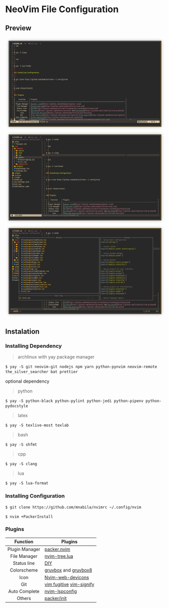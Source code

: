 # NeoVim File Configuration

## Preview

![Text Editor](https://raw.githubusercontent.com/mnabila/nvimrc/master/preview/preview-1.png)
![File Manager](https://raw.githubusercontent.com/mnabila/nvimrc/master/preview/preview-2.png)
![Fuzzy Finder](https://raw.githubusercontent.com/mnabila/nvimrc/master/preview/preview-3.png)

## Instalation

### Installing Dependency

> archlinux with yay package manager

```
$ yay -S git neovim-git nodejs npm yarn python-pynvim neovim-remote the_silver_searcher bat prettier
```

optional dependency

> python

```
$ yay -S python-black python-pylint python-jedi python-pipenv python-pydocstyle
```

> latex

```
$ yay -S texlive-most texlab
```

> bash

```
$ yay -S shfmt
```

> cpp

```
$ yay -S clang
```

> lua

```
$ yay -S lua-format
```

### Installing Configuration

```
$ git clone https://github.com/mnabila/nvimrc ~/.config/nvim
```

```
$ nvim +PackerInstall
```

### Plugins

|    Function    | Plugins                                                                                                   |
| :------------: | --------------------------------------------------------------------------------------------------------- |
| Plugin Manager | [packer.nvim](https://github.com/wbthomason/packer.nvim)                                                  |
|  File Manager  | [nvim-tree.lua](https://github.com/kyazdani42/nvim-tree.lua)                                              |
|  Status line   | [DIY](https://github.com/mnabila/nvimrc/tree/master/lua/modules/statusline)                               |
|  Colorscheme   | [gruvbox](https://github.com/morhetz/gruvbox) and [gruvbox8](https://github.com/lifepillar/vim-gruvbox8)  |
|      Icon      | [Nvim-web-devicons](https://github.com/kyazdani42/nvim-web-devicons)                                      |
|      Git       | [vim fugitive](https://github.com/tpope/vim-fugitive) [vim-signify](https://github.com/mhinz/vim-signify) |
| Auto Complete  | [nvim-lspconfig](https://github.com/neovim/nvim-lspconfig)                                                |
|     Others     | [packer/init](https://github.com/mnabila/nvimrc/blob/master/lua/modules/packer/init.lua)                       |
